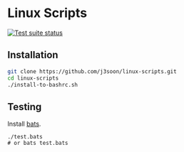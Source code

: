 # Linux Scripts

[![Test suite status](https://github.com/j3soon/linux-scripts/actions/workflows/main.yml/badge.svg?branch=master&event=push)](https://github.com/j3soon/linux-scripts/actions/workflows/main.yml)

## Installation

```sh
git clone https://github.com/j3soon/linux-scripts.git
cd linux-scripts
./install-to-bashrc.sh
```

## Testing

Install [bats](https://github.com/sstephenson/bats).

```
./test.bats
# or bats test.bats
```